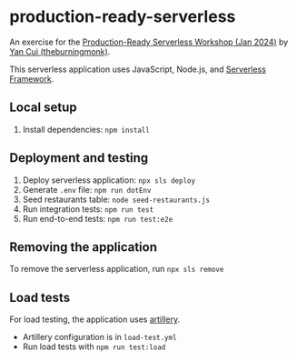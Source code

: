 # production-ready-serverless

An exercise for the [Production-Ready Serverless Workshop (Jan 2024)](https://productionreadyserverless.com/?affiliateId=cd3bb326-fb0d-4789-af27-6674bb54ab80) by [Yan Cui (theburningmonk)](https://theburningmonk.com/).

This serverless application uses JavaScript, Node.js, and [Serverless Framework](https://www.serverless.com/).

## Local setup

1. Install dependencies: `npm install`

## Deployment and testing

1. Deploy serverless application: `npx sls deploy`
2. Generate `.env` file: `npm run dotEnv`
3. Seed restaurants table: `node seed-restaurants.js`
4. Run integration tests: `npm run test`
5. Run end-to-end tests: `npm run test:e2e`

## Removing the application

To remove the serverless application, run `npx sls remove`

## Load tests

For load testing, the application uses [artillery](https://www.artillery.io/).

- Artillery configuration is in `load-test.yml`
- Run load tests with `npm run test:load`
